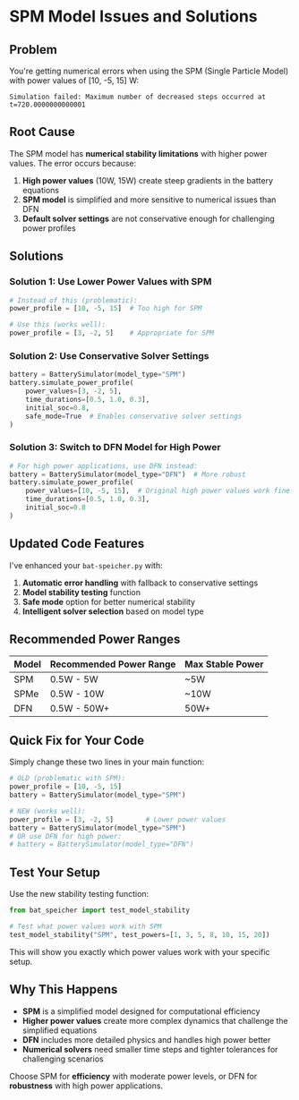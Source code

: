# SPM Model Issues and Solutions

## Problem
You're getting numerical errors when using the SPM (Single Particle Model) with power values of [10, -5, 15] W:
```
Simulation failed: Maximum number of decreased steps occurred at t=720.0000000000001
```

## Root Cause
The SPM model has **numerical stability limitations** with higher power values. The error occurs because:

1. **High power values** (10W, 15W) create steep gradients in the battery equations
2. **SPM model** is simplified and more sensitive to numerical issues than DFN
3. **Default solver settings** are not conservative enough for challenging power profiles

## Solutions

### Solution 1: Use Lower Power Values with SPM
```python
# Instead of this (problematic):
power_profile = [10, -5, 15]  # Too high for SPM

# Use this (works well):
power_profile = [3, -2, 5]    # Appropriate for SPM
```

### Solution 2: Use Conservative Solver Settings
```python
battery = BatterySimulator(model_type="SPM")
battery.simulate_power_profile(
    power_values=[3, -2, 5],
    time_durations=[0.5, 1.0, 0.3],
    initial_soc=0.8,
    safe_mode=True  # Enables conservative solver settings
)
```

### Solution 3: Switch to DFN Model for High Power
```python
# For high power applications, use DFN instead:
battery = BatterySimulator(model_type="DFN")  # More robust
battery.simulate_power_profile(
    power_values=[10, -5, 15],  # Original high power values work fine
    time_durations=[0.5, 1.0, 0.3],
    initial_soc=0.8
)
```

## Updated Code Features

I've enhanced your `bat-speicher.py` with:

1. **Automatic error handling** with fallback to conservative settings
2. **Model stability testing** function
3. **Safe mode** option for better numerical stability
4. **Intelligent solver selection** based on model type

## Recommended Power Ranges

| Model | Recommended Power Range | Max Stable Power |
|-------|------------------------|------------------|
| SPM   | 0.5W - 5W             | ~5W              |
| SPMe  | 0.5W - 10W            | ~10W             |
| DFN   | 0.5W - 50W+           | 50W+             |

## Quick Fix for Your Code

Simply change these two lines in your main function:

```python
# OLD (problematic with SPM):
power_profile = [10, -5, 15]
battery = BatterySimulator(model_type="SPM")

# NEW (works well):
power_profile = [3, -2, 5]        # Lower power values
battery = BatterySimulator(model_type="SPM")
# OR use DFN for high power:
# battery = BatterySimulator(model_type="DFN")
```

## Test Your Setup

Use the new stability testing function:
```python
from bat_speicher import test_model_stability

# Test what power values work with SPM
test_model_stability("SPM", test_powers=[1, 3, 5, 8, 10, 15, 20])
```

This will show you exactly which power values work with your specific setup.

## Why This Happens

- **SPM** is a simplified model designed for computational efficiency
- **Higher power values** create more complex dynamics that challenge the simplified equations
- **DFN** includes more detailed physics and handles high power better
- **Numerical solvers** need smaller time steps and tighter tolerances for challenging scenarios

Choose SPM for **efficiency** with moderate power levels, or DFN for **robustness** with high power applications.
